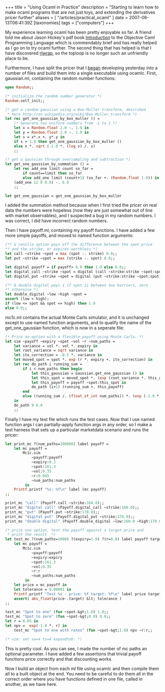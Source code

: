 +++
title = "Using Ocaml in Practice"
description = "Starting to learn how to make ocaml programs that are not just toys, and extending the derivatives pricer further"
aliases = [ "/articles/practical_ocaml" ]
date = 2007-06-13T06:41:39Z
[taxonomies]
tags = ["computers"]
+++


My experience learning ocaml has been pretty enjoyable so far. A friend
told me about Jason Hickey's pdf book [Introduction][5] to the Objective
Caml Programming Language which is commendably brief and has really
helped as I go on to try ocaml further. The second thing that has
helped is that I have discovered [rlwrap,][6] so the toploop is no longer
such an unfriendly place to be.

Furthermore, I have split the pricer that I [began][7] developing
yesterday into a number of files and build them into a single
executable using ocamlc. First, gaussian.ml, containing the random
number functions:
```Ocaml
open Random;;

(* initialize the random number generator *)
Random.self_init;;

(* get a random gaussian using a Box-Muller transform, described
 * here http://en.wikipedia.org/wiki/Box-Muller_transform *)
let rec get_one_gaussian_by_box_muller () =
    (* Generate two uniform numbers from -1 to 1 *)
    let x = Random.float 2.0 -. 1.0 in
    let y = Random.float 2.0 -. 1.0 in
    let s = x*.x +. y*.y in
    if s > 1.0 then get_one_gaussian_by_box_muller ()
    else x *. sqrt (-2.0 *. (log s) /. s)
    ;;

(* get a gaussian through oversampling and subtraction *)
let get_one_gaussian_by_summation () =
    let rec add_one limit count so_far =
        if count==limit then so_far
        else add_one limit (count+1) (so_far +. (Random.float 1.0)) in
    (add_one 12 0 0.0) -. 6.0
    ;;

let get_one_gaussian = get_one_gaussian_by_box_muller
```
I added the summation method because when I first tried the pricer on
real data the numbers were hopeless (now they are just somewhat out of
line with market observables), and I suspected a bug in my random
numbers. I was correct, I did have incorrect random numbers.

Then I have payoff.ml, containing my payoff functions. I have added a
few more simple payoffs, and moved to named function arguments:
```Ocaml
(** a vanilla option pays off the difference between the spot price
** and the strike, or expires worthless *)
let call ~strike ~spot = max (spot -. strike) 0.0;;
let put ~strike ~spot = max (strike -. spot) 0.0;;

let digital payoff = if payoff> 0.0 then 1.0 else 0.0;;
let digital_call ~strike ~spot = digital (call ~strike:strike ~spot:spot);;
let digital_put ~strike ~spot = digital (put ~strike:strike ~spot:spot);;

(** A double digital pays 1 if spot is between two barriers, zero
** otherwise *)
let double_digital ~low ~high ~spot =
assert (low < high);
if (low <= spot && spot <= high) then 1.0
else 0.0;;
```

mc1c.ml contains the actual Monte Carlo simulator, and it is unchanged
except to use named function arguments, and to qualify the name of the
get_one_gaussian function, which is now in a seperate file:
```Ocaml
(* Price an option with a flexible payoff using Monte Carlo. *)
let sim ~payoff ~expiry ~spot ~vol ~r ~num_paths =
    let variance = vol *. vol *. expiry in
    let root_variance = sqrt variance in
    let ito_correction = -0.5 *. variance in
    let moved_spot = spot *. exp (r *. expiry +. ito_correction) in
    let rec do_path i running_sum =
        if i < num_paths then begin
            let this_gaussian = Gaussian.get_one_gaussian () in
            let this_spot = moved_spot *. (exp (root_variance *. this_gaussian)) in
            let this_payoff = payoff ~spot:this_spot in
            do_path (i+1) (running_sum +. this_payoff)
        end
        else (running_sum /. (float_of_int num_paths)) *. (exp (-1.0 *. r *. expiry))
    in
    do_path 0 0.0
    ;;
```
Finally I have my test file which runs the test cases. Now that I use
named function args I can partially-apply function args in any order,
so I make a test harness that sets up a particular marketdata scenario
and runs the pricer:
```Ocaml
let print_mc ?(num_paths=100000) label payoff =
    let mc payoff =
        Mc1c.sim
            ~payoff:payoff
            ~expiry:0.2
            ~spot:161.3
            ~vol:0.35
            ~r:0.045
            ~num_paths:num_paths
         in
    Printf.printf "%s: %f\n" label (mc payoff)
;;

print_mc "call" (Payoff.call ~strike:160.0);;
print_mc "digital call" (Payoff.digital_call ~strike:160.0);;
print_mc "put" (Payoff.put ~strike:170.0);;
print_mc "digital put" (Payoff.digital_put ~strike:170.0);;
print_mc "double digital" (Payoff.double_digital ~low:160.0 ~high:170.0) ~num_paths:250000;;

(* price one option, test the payoff against a target price and
 * print the result  *)
let test_mc ?(num_paths=1000) ?(expiry=1.0) ?(r=0.0) label payoff target =
    let mc payoff =
        Mc1c.sim
            ~payoff:payoff
            ~expiry:expiry
            ~spot:161.3
            ~vol:0.35
            ~r:r
            ~num_paths:num_paths
         in
    let price = mc payoff in
    let tolerance = 0.00001 in
    Printf.printf "Test %s - price: %f target: %f\n" label price target;
    assert( abs_float(price-.target) &lt; tolerance )
;;

test_mc "Spot to one" (fun ~spot-&gt;1.0) 1.0;;
test_mc "Spot to zero" (fun ~spot-&gt;0.0) 0.0;;
let r = 0.05 in
let npv =  exp(-1.0 *. r) in
    test_mc "Spot to one with rates" (fun ~spot-&gt;1.0) npv ~r:r;;

(* vim: set sw=4 ts=4 expandtab: *)
```

This is pretty cool. As you can see, I made the number of mc paths an
optional parameter. I have added a few assertions that trivial payoff
functions price correctly and that discounting works.

Now I build an object from each ml file using ocamlc and then compile
them all to a built object at the end. You need to be careful to do
them all in the correct order where you have functions defined in one
file, called in another, as we have here.

[5]: http://www.cs.caltech.edu/courses/cs134/cs134b/book.pdf
[6]: http://utopia.knoware.nl/~hlub/uck/rlwrap/
[7]: /articles/ocaml_deriv_1
